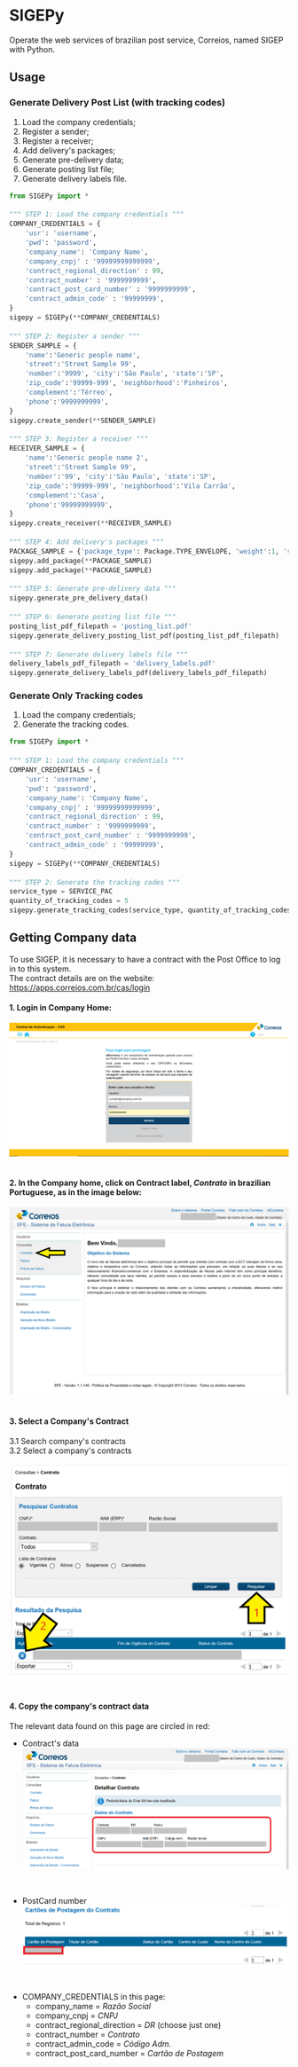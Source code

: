 # SIGEPy
Operate the web services of brazilian post service, Correios, named SIGEP with Python.

## Usage
### Generate Delivery Post List (with tracking codes)
1. Load the company credentials;
2. Register a sender;
3. Register a receiver;
4. Add delivery's packages;
5. Generate pre-delivery data;
6. Generate posting list file;
7. Generate delivery labels file.

```python
from SIGEPy import *

""" STEP 1: Load the company credentials """
COMPANY_CREDENTIALS = {
    'usr': 'username',
    'pwd': 'password',
    'company_name': 'Company Name',
    'company_cnpj' : '99999999999999',
    'contract_regional_direction' : 99,
    'contract_number' : '9999999999',
    'contract_post_card_number' : '9999999999',
    'contract_admin_code' : '99999999',
}
sigepy = SIGEPy(**COMPANY_CREDENTIALS)

""" STEP 2: Register a sender """
SENDER_SAMPLE = {
    'name':'Generic people name',
    'street':'Street Sample 99',
    'number':'9999', 'city':'São Paulo', 'state':'SP',
    'zip_code':'99999-999', 'neighborhood':'Pinheiros',
    'complement':'Térreo',
    'phone':'9999999999',
}
sigepy.create_sender(**SENDER_SAMPLE)

""" STEP 3: Register a receiver """
RECEIVER_SAMPLE = {
    'name':'Generic people name 2',
    'street':'Street Sample 99',
    'number':'99', 'city':'São Paulo', 'state':'SP',
    'zip_code':'99999-999', 'neighborhood':'Vila Carrão',
    'complement':'Casa',
    'phone':'99999999999',
}
sigepy.create_receiver(**RECEIVER_SAMPLE)

""" STEP 4: Add delivery's packages """
PACKAGE_SAMPLE = {'package_type': Package.TYPE_ENVELOPE, 'weight':1, 'service':SERVICE_PAC}
sigepy.add_package(**PACKAGE_SAMPLE)
sigepy.add_package(**PACKAGE_SAMPLE)

""" STEP 5: Generate pre-delivery data """
sigepy.generate_pre_delivery_data()

""" STEP 6: Generate posting list file """
posting_list_pdf_filepath = 'posting_list.pdf'
sigepy.generate_delivery_posting_list_pdf(posting_list_pdf_filepath)

""" STEP 7: Generate delivery labels file """
delivery_labels_pdf_filepath = 'delivery_labels.pdf'
sigepy.generate_delivery_labels_pdf(delivery_labels_pdf_filepath)
```

### Generate Only Tracking codes
1. Load the company credentials;
2. Generate the tracking codes.

```python
from SIGEPy import *

""" STEP 1: Load the company credentials """
COMPANY_CREDENTIALS = {
    'usr': 'username',
    'pwd': 'password',
    'company_name': 'Company Name',
    'company_cnpj' : '99999999999999',
    'contract_regional_direction' : 99,
    'contract_number' : '9999999999',
    'contract_post_card_number' : '9999999999',
    'contract_admin_code' : '99999999',
}
sigepy = SIGEPy(**COMPANY_CREDENTIALS)

""" STEP 2: Generate the tracking codes """
service_type = SERVICE_PAC
quantity_of_tracking_codes = 5
sigepy.generate_tracking_codes(service_type, quantity_of_tracking_codes)
```


## Getting Company data
To use SIGEP, it is necessary to have a contract with the Post Office to log in to this system.  
The contract details are on the website: https://apps.correios.com.br/cas/login  

#### 1. Login in Company Home:

![Login screen](docs/readme_images/login.png)  
<br />

#### 2. In the Company home, click on Contract label, *Contrato* in brazilian Portuguese, as in the image below: 

![Company home](docs/readme_images/company_home.PNG)  
<br />

#### 3. Select a Company's Contract  

3.1 Search company's contracts  
3.2 Select a company's contracts  

![Company contracts search](docs/readme_images/company_contracts_search.PNG)  
<br />

#### 4. Copy the company's contract data
The relevant data found on this page are circled in red:

* Contract's data
![Company details](docs/readme_images/company_details.PNG)    
<br />

* PostCard number 
![Company details 2](docs/readme_images/company_details.2.PNG)  
<br />  

* COMPANY_CREDENTIALS in this page:
    - company_name = *Razão Social*
    - company_cnpj = *CNPJ*
    - contract_regional_direction = *DR* (choose just one)
    - contract_number = *Contrato*
    - contract_admin_code = *Código Adm.*
    - contract_post_card_number = *Cartão de Postagem*
    